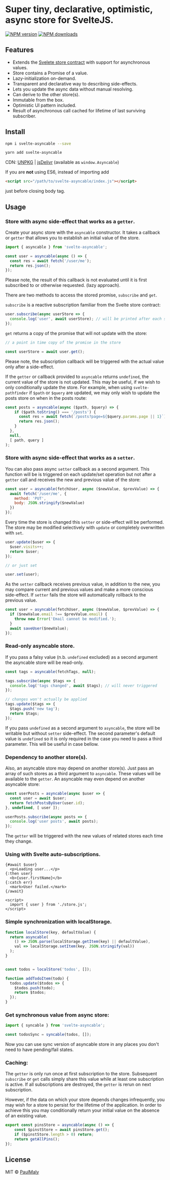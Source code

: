 # Super tiny, declarative, optimistic, async store for SvelteJS.

[![NPM version](https://img.shields.io/npm/v/svelte-asyncable.svg?style=flat)](https://www.npmjs.com/package/svelte-asyncable) [![NPM downloads](https://img.shields.io/npm/dm/svelte-asyncable.svg?style=flat)](https://www.npmjs.com/package/svelte-asyncable)

## Features

- Extends the [Svelete store contract](https://svelte.dev/docs#4_Prefix_stores_with_$_to_access_their_values) with support for asynchronous values.
- Store contains a Promise of a value.
- Lazy-initialization on-demand.
- Transparent and declarative way to describing side-effects.
- Lets you update the async data without manual resolving.
- Can derive to the other store(s).
- Immutable from the box.
- Optimistic UI pattern included.
- Result of asynchronous call cached for lifetime of last surviving subscriber.

## Install

```bash
npm i svelte-asyncable --save
```

```bash
yarn add svelte-asyncable
```

CDN: [UNPKG](https://unpkg.com/svelte-asyncable/) | [jsDelivr](https://cdn.jsdelivr.net/npm/svelte-asyncable/) (available as `window.Asyncable`)

If you are **not** using ES6, instead of importing add 

```html
<script src="/path/to/svelte-asyncable/index.js"></script>
```

just before closing body tag.

## Usage

### Store with async side-effect that works as a `getter`.

Create your async store with the `asyncable` constructor.  It takes a callback or `getter` that allows you to establish an initial value of the store.

```javascript
import { asyncable } from 'svelte-asyncable';

const user = asyncable(async () => {
  const res = await fetch('/user/me');
  return res.json();
});
```

Please note, the result of this callback is not evaluated until it is first subscribed to or otherwise requested. (lazy approach). 

There are two methods to access the stored promise, `subscribe` and `get`.  

`subscribe` is a reactive subscription familiar from the Svelte store contract:
```javascript
user.subscribe(async userStore => {
  console.log('user', await userStore); // will be printed after each side-effect
});
```

`get` returns a copy of the promise that will not update with the store:

```javascript
// a point in time copy of the promise in the store

const userStore = await user.get();
```

Please note, the subscription callback will be triggered with the actual value only after a side-effect.

If the `getter` or callback provided to `asyncable` returns `undefined`, the current value of the store is not updated. This may be useful, if we wish to only conditionally update the store.  For example, when using `svelte-pathfinder` if `$path` or `$query` are updated, we may only wish to update the posts store on when in the posts route:

```javascript
const posts = asyncable(async ($path, $query) => {
    if ($path.toString() === '/posts') {
      const res = await fetch(`/posts?page=${$query.params.page || 1}`);
      return res.json();
    }
  },
  null, 
  [ path, query ]
);
```

### Store with async side-effect that works as a `setter`.

You can also pass async `setter` callback as a second argument. This function will be is triggered on each update/set operation but not after a `getter` call and receives the new and previous value of the store:

```javascript
const user = asyncable(fetchUser, async ($newValue, $prevValue) => {
  await fetch('/user/me', {
    method: 'PUT',
    body: JSON.stringify($newValue)
  })
});
```

Every time the store is changed this `setter` or side-effect will be performed.  The store may be modified selectively with `update` or completely overwritten with `set`.

```javascript
user.update($user => {
  $user.visits++;
  return $user;
});

// or just set

user.set(user);
```

As the `setter` callback receives previous value, in addition to the new, you may compare current and previous values and make a more conscious side-effect. If `setter` fails the store will automatically rollback to the previous value.

```javascript
const user = asyncable(fetchUser, async ($newValue, $prevValue) => {
  if ($newValue.email !== $prevValue.email) {
    throw new Error('Email cannot be modified.');
  }
  await saveUser($newValue);
});
```

### Read-only asyncable store.

If you pass a falsy value (n.b. `undefined` excluded) as a second argument the asyncable store will be read-only.

```javascript
const tags = asyncable(fetchTags, null);

tags.subscribe(async $tags => {
  console.log('tags changed', await $tags); // will never triggered
});

// changes won't actually be applied
tags.update($tags => {
  $tags.push('new tag');
  return $tags;
});
```

If you pass `undefined` as a second argument to `asyncable`, the store will be writable but without `setter` side-effect. The second parameter's default value is `undefined` so it is only required in the case you need to pass a third parameter.  This will be useful in case bellow.

### Dependency to another store(s).

Also, an asyncable store may depend on another store(s). Just pass an array of such stores as a third argument to `asyncable`. These values will be available to the `getter`.  An asyncable may even depend on another asyncable store:

```javascript
const userPosts = asyncable(async $user => {
  const user = await $user;
  return fetchPostsByUser(user.id);
}, undefined, [ user ]);

userPosts.subscribe(async posts => {
  console.log('user posts', await posts);
});
```

The `getter` will be triggered with the new values of related stores each time they change.

### Using with Svelte auto-subscriptions.

```svelte
{#await $user}
  <p>Loading user...</p>
{:then user}
  <b>{user.firstName}</b>
{:catch err}
  <mark>User failed.</mark>
{/await}

<script>
  import { user } from './store.js';
</script>
```

### Simple synchronization with localStorage.

```javascript
function localStore(key, defaultValue) {
  return asyncable(
    () => JSON.parse(localStorage.getItem(key) || defaultValue), 
    val => localStorage.setItem(key, JSON.stringify(val))
  );
}


const todos = localStore('todos', []);

function addTodoItem(todo) {
  todos.update($todos => {
    $todos.push(todo);
    return $todos;
  });
}

```

### Get synchronous value from async store:

```javascript
import { syncable } from 'svelte-asyncable';

const todosSync = syncable(todos, []);
```

Now you can use sync version of asyncable store in any places you don't need to have pending/fail states.

### Caching:

The ```getter``` is only run once at first subscription to the store.  Subsequent `subscribe` or `get` calls simply share this value while at least one subscription is active.  If all subscriptions are destroyed, the ```getter``` is rerun on next subscription. 

However, if the data on which your store depends changes infrequently, you may wish for a store to persist for the lifetime of the application.  In order to achieve this you may conditionally return your initial value on the absence of an existing value.

```javascript
export const pinsStore = asyncable(async () => {
    const $pinstStore = await pinsStore.get();
    if ($pinstStore.length > 0) return;
    return getAllPins();
});
```

## License

MIT &copy; [PaulMaly](https://github.com/PaulMaly)
